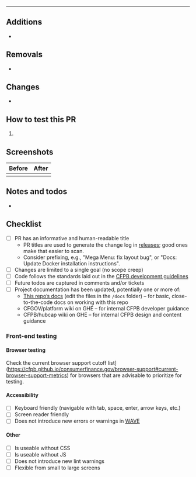 <!-- Enter an explanation of what the pull request does and why. -->


---

<!-- Feel free to delete any sections that are not applicable to this PR. -->


## Additions

-


## Removals

-


## Changes

-


## How to test this PR

1.


## Screenshots

| Before | After  |
| ------ | ------ |
|        |        |


## Notes and todos

-


## Checklist

<!-- Feel free to delete any checkboxes that are not applicable to this PR. -->

- [ ] PR has an informative and human-readable title
  - PR titles are used to generate the change log in [releases](../../releases); good ones make that easier to scan.
  - Consider prefixing, e.g., "Mega Menu: fix layout bug", or "Docs: Update Docker installation instructions".
- [ ] Changes are limited to a single goal (no scope creep)
- [ ] Code follows the standards laid out in the [CFPB development guidelines](https://github.com/cfpb/development)
- [ ] Future todos are captured in comments and/or tickets
- [ ] Project documentation has been updated, potentially one or more of:
  - [This repo’s docs](https://cfpb.github.io/consumerfinance.gov/) (edit the files in the `/docs` folder) – for basic, close-to-the-code docs on working with this repo
  - CFGOV/platform wiki on GHE – for internal CFPB developer guidance
  - CFPB/hubcap wiki on GHE – for internal CFPB design and content guidance

### Front-end testing

<!--
When new (or significantly modified) front-end functionality is present, the following things should be tested.
Feel free to delete this section if not applicable to this PR.
-->

#### Browser testing

Check the current browser support cutoff list](https://cfpb.github.io/consumerfinance.gov/browser-support#current-browser-support-metrics) for browsers that are advisable
to prioritize for testing.

#### Accessibility

- [ ] Keyboard friendly (navigable with tab, space, enter, arrow keys, etc.)
- [ ] Screen reader friendly
- [ ] Does not introduce new errors or warnings in [WAVE](https://wave.webaim.org/extension/)

#### Other

- [ ] Is useable without CSS
- [ ] Is useable without JS
- [ ] Does not introduce new lint warnings
- [ ] Flexible from small to large screens
